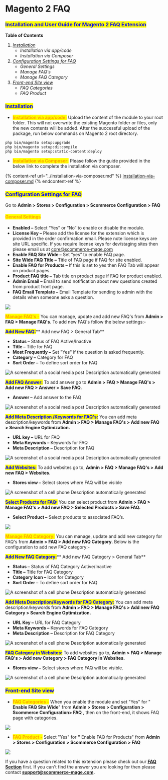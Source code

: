# Magento 2 FAQ

### <mark style="color:blue;">Installation and User Guide for Magento 2 FAQ Extension</mark>

**Table of Contents**

1. [_Installation_ ](magento-2-faq.md#\_bookmark0)
   * _Installation via app/code_&#x20;
   * _Installation via Composer_
2. [_Configuration Settings for FAQ_ ](magento-2-faq.md#\_bookmark3)
   * _General Settings_&#x20;
   * _Manage FAQ's_&#x20;
   * _Manage FAQ Category_&#x20;
3. [_Front-end Site view_ ](magento-2-faq.md#\_bookmark7)
   * _FAQ Categories_&#x20;
   * _FAQ Product_&#x20;

### <mark style="color:blue;">Installation</mark> <a href="#_bookmark0" id="_bookmark0"></a>

* <mark style="color:orange;">**Installation via app/code:**</mark> Upload the content of the module to your root folder. This will not overwrite the existing Magento folder or files, only the new contents will be added. After the successful upload of the package, run below commands on Magento 2 root directory.

```
php bin/magento setup:upgrade
php bin/magento setup:di:compile
php bin/magento setup:static-content:deploy
```

* <mark style="color:orange;">**Installation via Composer:**</mark> Please follow the guide provided in the below link to complete the installation via composer.

{% content-ref url="../installation-via-composer.md" %}
[installation-via-composer.md](../installation-via-composer.md)
{% endcontent-ref %}

### <mark style="color:blue;">Configuration Settings for FAQ</mark> <a href="#_bookmark3" id="_bookmark3"></a>

Go to **Admin > Stores > Configuration > Scommerce Configuration > FAQ**

#### <mark style="color:orange;">General Settings</mark> <a href="#_bookmark4" id="_bookmark4"></a>

* **Enabled –** Select “Yes” or “No” to enable or disable the module.
* **License Key –** Please add the license for the extension which is provided in the order confirmation email. Please note license keys are site URL specific. If you require license keys for dev/staging sites then please email us at [core@scommerce-mage.com](mailto:core@scommerce-mage.com)
* **Enable FAQ Site Wide –** Set “yes” to enable FAQ page.
* **Site Wide FAQ Title –** Title of FAQ page if FAQ for site enabled.
* **Enable FAQ for Products –** If this is set to yes then FAQ Tab will appear on product pages.
* **Product FAQ title –** Tab title on product page if FAQ for product enabled.
* **Admin Email –** Email to send notification about new questions created from product front page.
* **FAQ Email Template –** Email Template for sending to admin with the details when someone asks a question.

![](../../.gitbook/assets/faq\_general.jpg)

<mark style="color:orange;">**Manage FAQ's -**</mark> You can manage, update and add new FAQ's from **Admin > FAQ > Manage FAQ's**. To add new FAQ's follow the below settings:-

<mark style="color:blue;">**Add New FAQ:**</mark>** Add new FAQ > General Tab**

* **Status –** Status of FAQ Active/Inactive
* **Title –** Title for FAQ
* **Most Frequently –** Set "Yes" if the question is asked frequently.
* **Category –** Category for FAQ
* **Sort Order –** To define sort order for FAQ

![A screenshot of a social media post  Description automatically generated](<../../.gitbook/assets/10 (45)>)

<mark style="color:blue;">**Add FAQ Answer:**</mark> To add answer go to **Admin > FAQ > Manage FAQ's > Add new FAQ > Answer > Save FAQ.**

* **Answer –** Add answer to the FAQ

![A screenshot of a social media post  Description automatically generated](<../../.gitbook/assets/11 (25)>)

<mark style="color:blue;">**Add Meta Description /Keywords for FAQ's:**</mark> You can add meta description/keywords from **Admin > FAQ > Manage FAQ's > Add new FAQ > Search Engine Optimization.**

* **URL key –** URL for FAQ
* **Meta Keywords –** Keywords for FAQ
* **Meta Description –** Description for FAQ

![A screenshot of a social media post  Description automatically generated](<../../.gitbook/assets/12 (23)>)

<mark style="color:blue;">**Add Websites:**</mark> To add websites go to, **Admin > FAQ > Manage FAQ's > Add new FAQ > Websites.**

* **Stores view –** Select stores where FAQ will be visible

![A screenshot of a cell phone  Description automatically generated](<../../.gitbook/assets/13 (4)>)

<mark style="color:blue;">**Select Products for FAQ:**</mark> You can select product from **Admin > FAQ > Manage FAQ's > Add new FAQ > Selected Products > Save FAQ.**

* **Select Product –** Select products to associated FAQ’s.

![](../../.gitbook/assets/faq\_selectproduct.jpg)

<mark style="color:orange;">**Manage FAQ Category:**</mark> You can manage, update and add new category for FAQ's from **Admin > FAQ > Add new FAQ Category**. Below is the configuration to add new FAQ category:-

<mark style="color:blue;">**Add New FAQ Category:**</mark>** Add new FAQ Category > General Tab**

* **Status –** Status of FAQ Category Active/Inactive
* **Title –** Title for FAQ Category
* **Category Icon –** Icon for Category
* **Sort Order –** To define sort order for FAQ

![A screenshot of a cell phone  Description automatically generated](<../../.gitbook/assets/15 (10)>)

<mark style="color:blue;">**Add Meta Description/Keywords for FAQ Category:**</mark> You can add meta description/keywords from **Admin > FAQ > Manage FAQ's > Add new FAQ Category > Search Engine Optimization.**

* **URL Key –** URL for FAQ Category
* **Meta Keywords –** Keywords for FAQ Category
* **Meta Description –** Description for FAQ Category

![A screenshot of a cell phone  Description automatically generated](<../../.gitbook/assets/16 (23)>)

<mark style="color:blue;">**FAQ Category in Websites:**</mark> To add websites go to, **Admin > FAQ > Manage FAQ's > Add new Category > FAQ Category in Websites.**

* **Stores view –** Select stores where FAQ will be visible.

![A screenshot of a cell phone  Description automatically generated](<../../.gitbook/assets/17 (24)>)

### <mark style="color:blue;">Front-end Site view</mark> <a href="#_bookmark7" id="_bookmark7"></a>

* <mark style="color:orange;">**FAQ Categories -**</mark> When you enable the module and set "Yes" for " **Enable FAQ Site Wide**" from **Admin > Stores > Configuration > Scommerce Configuration> FAQ** , then on the front-end, it shows FAQ page with categories.

![](../../.gitbook/assets/faq\_front1.jpg)

* <mark style="color:orange;">**FAQ Product -**</mark> Select "Yes" for **"** Enable FAQ for Products" from **Admin > Stores > Configuration > Scommerce Configuration > FAQ**

![](../../.gitbook/assets/faq\_front2.jpg)

If you have a question related to this extension please check out our [**FAQ Section**](https://www.scommerce-mage.com/magento-2-faq.html#faq) first. If you can't find the answer you are looking for then please contact [**support@scommerce-mage.com**](mailto:core@scommerce-mage.com)**.**
